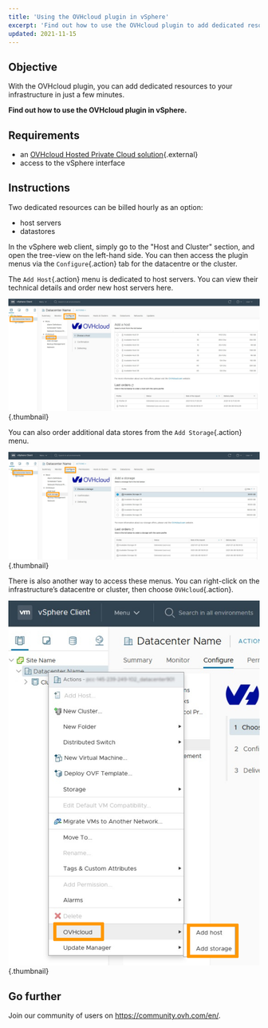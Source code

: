 ```yaml
---
title: 'Using the OVHcloud plugin in vSphere'
excerpt: 'Find out how to use the OVHcloud plugin to add dedicated resources to your infrastructure'
updated: 2021-11-15
---
```



## Objective

With the OVHcloud plugin, you can add dedicated resources to your infrastructure in just a few minutes.

**Find out how to use the OVHcloud plugin in vSphere.**

## Requirements

- an [OVHcloud Hosted Private Cloud solution](https://www.ovhcloud.com/en-sg/enterprise/products/hosted-private-cloud/){.external}
- access to the vSphere interface

## Instructions

Two dedicated resources can be billed hourly as an option:

- host servers
- datastores

In the vSphere web client, simply go to the "Host and Cluster" section, and open the tree-view on the left-hand side. You can then access the plugin menus via the `Configure`{.action} tab for the datacentre or the cluster.

The `Add Host`{.action} menu is dedicated to host servers. You can view their technical details and order new host servers here.

![OVHcloud plugin - add host](images/Plugin01.jpg){.thumbnail}

You can also order additional data stores from the `Add Storage`{.action} menu.

![OVHcloud plugin - add storage](images/Plugin02.jpg){.thumbnail}

There is also another way to access these menus. You can right-click on the infrastructure’s datacentre or cluster, then choose `OVHcloud`{.action}.

![OVHcloud Hosted Private Cloud Option](images/Plugin03.jpg){.thumbnail}

## Go further

Join our community of users on <https://community.ovh.com/en/>.
